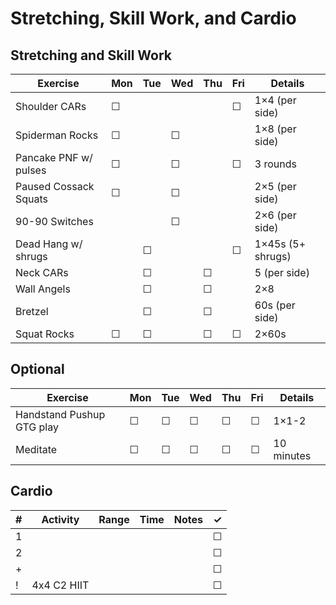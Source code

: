 # Stretching, Skill Work, and Cardio

## Stretching and Skill Work

| Exercise                  | Mon | Tue | Wed | Thu | Fri | Details                   |
|---------------------------|-----|-----|-----|-----|-----|---------------------------|
| Shoulder CARs             | ☐   |     |     |     | ☐   | 1×4 (per side)            |
| Spiderman Rocks           | ☐   |     | ☐   |     |     | 1×8 (per side)            |
| Pancake PNF w/ pulses     | ☐   |     | ☐   |     | ☐   | 3 rounds                  |
| Paused Cossack Squats     | ☐   |     | ☐   |     |     | 2×5 (per side)            |
| 90-90 Switches            |     |     | ☐   |     |     | 2×6 (per side)            |
| Dead Hang w/ shrugs       |     | ☐   |     |     | ☐   | 1×45s (5+ shrugs)         |
| Neck CARs                 |     | ☐   |     | ☐   |     | 5 (per side)              |
| Wall Angels               |     | ☐   |     | ☐   |     | 2×8                       |
| Bretzel                   |     | ☐   |     | ☐   |     | 60s (per side)            |
| Squat Rocks               | ☐   | ☐   |     | ☐   | ☐   | 2×60s                     |

## Optional

| Exercise                  | Mon | Tue | Wed | Thu | Fri | Details                   |
|---------------------------|-----|-----|-----|-----|-----|---------------------------|
| Handstand Pushup GTG play | ☐   | ☐   | ☐   | ☐   | ☐   | 1×1-2                     |
| Meditate                  | ☐   | ☐   | ☐   | ☐   | ☐   | 10 minutes                |

## Cardio

| # | Activity      | Range | Time  | Notes                               | ✓ |
|---|---------------|-------|-------|-------------------------------------|---|
| 1 |               |       |       |                                     | ☐ |
| 2 |               |       |       |                                     | ☐ |
| + |               |       |       |                                     | ☐ |
| ! | 4x4 C2 HIIT   |       |       |                                     | ☐ |
